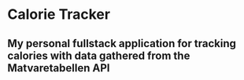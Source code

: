 

# Calorie Tracker

## My personal fullstack application for tracking calories with data gathered from the Matvaretabellen API

